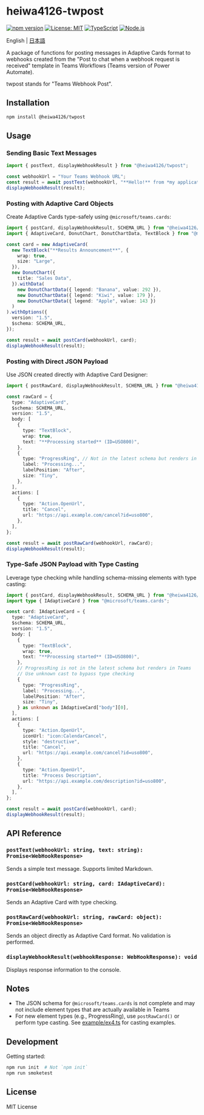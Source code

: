 # heiwa4126-twpost

[![npm version](https://img.shields.io/npm/v/@heiwa4126/twpost.svg)](https://www.npmjs.com/package/@heiwa4126/twpost)
[![License: MIT](https://img.shields.io/badge/License-MIT-yellow.svg)](https://opensource.org/licenses/MIT)
[![TypeScript](https://img.shields.io/badge/TypeScript-007ACC?logo=typescript&logoColor=white)](https://www.typescriptlang.org/)
[![Node.js](https://img.shields.io/badge/Node.js-18%2B-green.svg)](https://nodejs.org/)

English | [日本語](https://github.com/heiwa4126/heiwa4126-twpost/blob/main/README-ja.md)

A package of functions for posting messages in Adaptive Cards format to webhooks created from the "Post to chat when a webhook request is received" template in Teams Workflows (Teams version of Power Automate).

twpost stands for "Teams Webhook Post".

## Installation

```sh
npm install @heiwa4126/twpost
```

## Usage

### Sending Basic Text Messages

```typescript
import { postText, displayWebhookResult } from "@heiwa4126/twpost";

const webhookUrl = "Your Teams Webhook URL";
const result = await postText(webhookUrl, "**Hello!** from *my application*!");
displayWebhookResult(result);
```

### Posting with Adaptive Card Objects

Create Adaptive Cards type-safely using `@microsoft/teams.cards`:

```typescript
import { postCard, displayWebhookResult, SCHEMA_URL } from "@heiwa4126/twpost";
import { AdaptiveCard, DonutChart, DonutChartData, TextBlock } from "@microsoft/teams.cards";

const card = new AdaptiveCard(
  new TextBlock("**Results Announcement**", {
    wrap: true,
    size: "Large",
  }),
  new DonutChart({
    title: "Sales Data",
  }).withData(
    new DonutChartData({ legend: "Banana", value: 292 }),
    new DonutChartData({ legend: "Kiwi", value: 179 }),
    new DonutChartData({ legend: "Apple", value: 143 })
  )
).withOptions({
  version: "1.5",
  $schema: SCHEMA_URL,
});

const result = await postCard(webhookUrl, card);
displayWebhookResult(result);
```

### Posting with Direct JSON Payload

Use JSON created directly with Adaptive Card Designer:

```typescript
import { postRawCard, displayWebhookResult, SCHEMA_URL } from "@heiwa4126/twpost";

const rawCard = {
  type: "AdaptiveCard",
  $schema: SCHEMA_URL,
  version: "1.5",
  body: [
    {
      type: "TextBlock",
      wrap: true,
      text: "**Processing started** (ID=USO800)",
    },
    {
      type: "ProgressRing", // Not in the latest schema but renders in Teams
      label: "Processing...",
      labelPosition: "After",
      size: "Tiny",
    },
  ],
  actions: [
    {
      type: "Action.OpenUrl",
      title: "Cancel",
      url: "https://api.example.com/cancel?id=uso800",
    },
  ],
};

const result = await postRawCard(webhookUrl, rawCard);
displayWebhookResult(result);
```

### Type-Safe JSON Payload with Type Casting

Leverage type checking while handling schema-missing elements with type casting:

```typescript
import { postCard, displayWebhookResult, SCHEMA_URL } from "@heiwa4126/twpost";
import type { IAdaptiveCard } from "@microsoft/teams.cards";

const card: IAdaptiveCard = {
  type: "AdaptiveCard",
  $schema: SCHEMA_URL,
  version: "1.5",
  body: [
    {
      type: "TextBlock",
      wrap: true,
      text: "**Processing started** (ID=USO800)",
    },
    // ProgressRing is not in the latest schema but renders in Teams
    // Use unknown cast to bypass type checking
    {
      type: "ProgressRing",
      label: "Processing...",
      labelPosition: "After",
      size: "Tiny",
    } as unknown as IAdaptiveCard["body"][0],
  ],
  actions: [
    {
      type: "Action.OpenUrl",
      iconUrl: "icon:CalendarCancel",
      style: "destructive",
      title: "Cancel",
      url: "https://api.example.com/cancel?id=uso800",
    },
    {
      type: "Action.OpenUrl",
      title: "Process Description",
      url: "https://api.example.com/description?id=uso800",
    },
  ],
};

const result = await postCard(webhookUrl, card);
displayWebhookResult(result);
```

## API Reference

### `postText(webhookUrl: string, text: string): Promise<WebHookResponse>`

Sends a simple text message. Supports limited Markdown.

### `postCard(webhookUrl: string, card: IAdaptiveCard): Promise<WebHookResponse>`

Sends an Adaptive Card with type checking.

### `postRawCard(webhookUrl: string, rawCard: object): Promise<WebHookResponse>`

Sends an object directly as Adaptive Card format. No validation is performed.

### `displayWebhookResult(webhookResponse: WebHookResponse): void`

Displays response information to the console.

## Notes

- The JSON schema for `@microsoft/teams.cards` is not complete and may not include element types that are actually available in Teams
- For new element types (e.g., ProgressRing), use `postRawCard()` or perform type casting. See [example/ex4.ts](example/ex4.ts) for casting examples.

## Development

Getting started:

```sh
npm run init  # Not `npm init`
npm run smoketest
```

## License

MIT License
